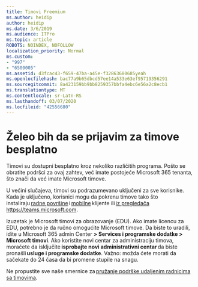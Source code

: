 ```yaml
---
title: Timovi Freemium
ms.author: heidip
author: heidip
ms.date: 3/6/2019
ms.audience: ITPro
ms.topic: article
ROBOTS: NOINDEX, NOFOLLOW
localization_priority: Normal
ms.custom:
- "997"
- "6500005"
ms.assetid: d3fcac43-f659-47ba-a45e-f32863680685yeah
ms.openlocfilehash: bac77a9b65dbcd57ee14a533e63ef95719356291
ms.sourcegitcommit: 8a423159bb9bb8259357bbfa4ebc6e56a2c8ecb1
ms.translationtype: MT
ms.contentlocale: sr-Latn-RS
ms.lasthandoff: 03/07/2020
ms.locfileid: "42556680"
---
```

# <a name="id-like-to-sign-up-for-teams-for-free"></a>Želeo bih da se prijavim za timove besplatno

Timovi su dostupni besplatno kroz nekoliko različitih programa. Pošto se obratite podršci za ovaj zahtev, već imate postojeće Microsoft 365 tenanta, što znači da već imate Microsoft timove.

U većini slučajeva, timovi su podrazumevano uključeni za sve korisnike. Kada je uključeno, korisnici mogu da pokrenu timove tako što instaliraju [radne površine](https://office.visualstudio.com/MAX/_workitems/edit/desktop) i [mobilne](https://office.visualstudio.com/MAX/_workitems/edit/desktop) klijente ili [iz pregledača](https://docs.microsoft.com/en-us/MicrosoftTeams/get-clients#mobile-clients)  https://teams.microsoft.com.

Izuzetak je Microsoft timovi za obrazovanje (EDU). Ako imate licencu za EDU, potrebno je da ručno omogućite Microsoft timove. Da biste to uradili, idite u Microsoft 365 admin Center **> Services i programske dodatke > Microsoft timovi**. Ako koristite novi centar za administraciju timova, moraćete da isključite **isprobajte novi administrativni centar** da biste pronašli **usluge i programske dodatke**. Važno: možda ćete morati da sačekate do 24 časa da bi promene stupile na snagu.

Ne propustite sve naše smernice za [pružanje podrške udaljenim radnicima sa timovima](https://docs.microsoft.com/en-us/MicrosoftTeams/support-remote-work-with-teams).
